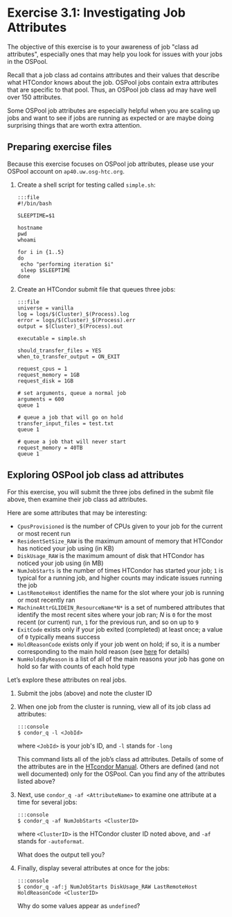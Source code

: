 # Exercise 3.1: Investigating Job Attributes

The objective of this exercise is to your awareness of job "class ad attributes",
especially ones that may help you look for issues with your jobs in the OSPool.

Recall that a job class ad contains attributes and their values that describe what HTCondor knows about the job.
OSPool jobs contain extra attributes that are specific to that pool.
Thus, an OSPool job class ad may have well over 150 attributes.

Some OSPool job attributes are especially helpful when you are scaling up jobs
and want to see if jobs are running as expected or are maybe doing surprising things that are worth extra attention.

## Preparing exercise files

Because this exercise focuses on OSPool job attributes, please use your OSPool account on `ap40.uw.osg-htc.org`. 

1.  Create a shell script for testing called `simple.sh`:

        :::file
        #!/bin/bash

        SLEEPTIME=$1

        hostname
        pwd
        whoami

        for i in {1..5}
        do 
         echo "performing iteration $i"
         sleep $SLEEPTIME
        done

1.  Create an HTCondor submit file that queues three jobs:

        :::file 
        universe = vanilla
        log = logs/$(Cluster)_$(Process).log
        error = logs/$(Cluster)_$(Process).err
        output = $(Cluster)_$(Process).out

        executable = simple.sh

        should_transfer_files = YES
        when_to_transfer_output = ON_EXIT

        request_cpus = 1
        request_memory = 1GB
        request_disk = 1GB

        # set arguments, queue a normal job
        arguments = 600
        queue 1

        # queue a job that will go on hold
        transfer_input_files = test.txt
        queue 1

        # queue a job that will never start
        request_memory = 40TB
        queue 1

## Exploring OSPool job class ad attributes

For this exercise, you will submit the three jobs defined in the submit file above,
then examine their job class ad attributes.

Here are some attributes that may be interesting:

*   `CpusProvisioned` is the number of CPUs given to your job for the current or most recent run
*   `ResidentSetSize_RAW` is the maximum amount of memory that HTCondor has noticed your job using (in KB)
*   `DiskUsage_RAW` is the maximum amount of disk that HTCondor has noticed your job using (in MB)
*   `NumJobStarts` is the number of times HTCondor has started your job; `1` is typical for a running job, and higher counts may indicate issues running the job
*   `LastRemoteHost` identifies the name for the slot where your job is running or most recently ran
*   `MachineAttrGLIDEIN_ResourceName*N*` is a set of numbered attributes that identify the most recent sites where your job ran; *N* is `0` for the most recent (or current) run, `1` for the previous run, and so on up to `9`
*   `ExitCode` exists only if your job exited (completed) at least once; a value of `0` typically means success
*   `HoldReasonCode` exists only if your job went on hold; if so, it is a number corresponding to the main hold reason
    (see [here](https://htcondor.readthedocs.io/en/latest/classad-attributes/job-classad-attributes.html?highlight=HoldReasonCode#job-classad-attributes) for details)
*   `NumHoldsByReason` is a list of all of the main reasons your job has gone on hold so far with counts of each hold type

Let&rsquo;s explore these attributes on real jobs.

1.  Submit the jobs (above) and note the cluster ID

1.  When one job from the cluster is running, view all of its job class ad attributes:

        :::console
        $ condor_q -l <JobId>

    where `<JobId>` is your job's ID, and `-l` stands for `-long`

    This command lists all of the job&rsquo;s class ad attributes.
    Details of some of the attributes are in the
    [HTcondor Manual](https://htcondor.readthedocs.io/en/latest/classad-attributes/job-classad-attributes.html).
    Others are defined (and not well documented) only for the OSPool.
    Can you find any of the attributes listed above?

1.  Next, use `condor_q -af <AttributeName>` to examine one attribute at a time for several jobs:

        :::console
        $ condor_q -af NumJobStarts <ClusterID>

    where `<ClusterID>` is the HTCondor cluster ID noted above, and `-af` stands for `-autoformat`.

    What does the output tell you?

1.  Finally, display several attributes at once for the jobs:

        :::console
        $ condor_q -af:j NumJobStarts DiskUsage_RAW LastRemoteHost HoldReasonCode <ClusterID>

    Why do some values appear as `undefined`?
